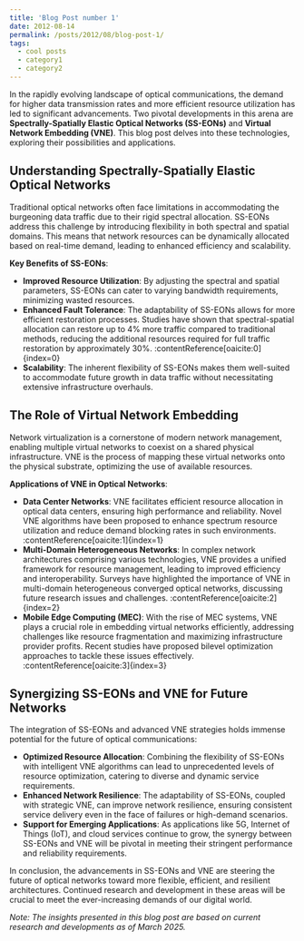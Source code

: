 ```yaml
---
title: 'Blog Post number 1'
date: 2012-08-14
permalink: /posts/2012/08/blog-post-1/
tags:
  - cool posts
  - category1
  - category2
---
```


<!---
title: 'Exploring the Frontiers of Spectrally-Spatially Elastic Optical Networks and Virtual Network Embedding'
date: 2025-03-16
permalink: /posts/2025/03/exploring-sse-optical-networks-vne/
tags:
  - optical networks
  - network virtualization
  - resource optimization
--->

In the rapidly evolving landscape of optical communications, the demand for higher data transmission rates and more efficient resource utilization has led to significant advancements. Two pivotal developments in this arena are **Spectrally-Spatially Elastic Optical Networks (SS-EONs)** and **Virtual Network Embedding (VNE)**. This blog post delves into these technologies, exploring their possibilities and applications.

## Understanding Spectrally-Spatially Elastic Optical Networks

Traditional optical networks often face limitations in accommodating the burgeoning data traffic due to their rigid spectral allocation. SS-EONs address this challenge by introducing flexibility in both spectral and spatial domains. This means that network resources can be dynamically allocated based on real-time demand, leading to enhanced efficiency and scalability.

**Key Benefits of SS-EONs**:

- **Improved Resource Utilization**: By adjusting the spectral and spatial parameters, SS-EONs can cater to varying bandwidth requirements, minimizing wasted resources.
- **Enhanced Fault Tolerance**: The adaptability of SS-EONs allows for more efficient restoration processes. Studies have shown that spectral-spatial allocation can restore up to 4% more traffic compared to traditional methods, reducing the additional resources required for full traffic restoration by approximately 30%. :contentReference[oaicite:0]{index=0}
- **Scalability**: The inherent flexibility of SS-EONs makes them well-suited to accommodate future growth in data traffic without necessitating extensive infrastructure overhauls.

## The Role of Virtual Network Embedding

Network virtualization is a cornerstone of modern network management, enabling multiple virtual networks to coexist on a shared physical infrastructure. VNE is the process of mapping these virtual networks onto the physical substrate, optimizing the use of available resources.

**Applications of VNE in Optical Networks**:

- **Data Center Networks**: VNE facilitates efficient resource allocation in optical data centers, ensuring high performance and reliability. Novel VNE algorithms have been proposed to enhance spectrum resource utilization and reduce demand blocking rates in such environments. :contentReference[oaicite:1]{index=1}
- **Multi-Domain Heterogeneous Networks**: In complex network architectures comprising various technologies, VNE provides a unified framework for resource management, leading to improved efficiency and interoperability. Surveys have highlighted the importance of VNE in multi-domain heterogeneous converged optical networks, discussing future research issues and challenges. :contentReference[oaicite:2]{index=2}
- **Mobile Edge Computing (MEC)**: With the rise of MEC systems, VNE plays a crucial role in embedding virtual networks efficiently, addressing challenges like resource fragmentation and maximizing infrastructure provider profits. Recent studies have proposed bilevel optimization approaches to tackle these issues effectively. :contentReference[oaicite:3]{index=3}

## Synergizing SS-EONs and VNE for Future Networks

The integration of SS-EONs and advanced VNE strategies holds immense potential for the future of optical communications:

- **Optimized Resource Allocation**: Combining the flexibility of SS-EONs with intelligent VNE algorithms can lead to unprecedented levels of resource optimization, catering to diverse and dynamic service requirements.
- **Enhanced Network Resilience**: The adaptability of SS-EONs, coupled with strategic VNE, can improve network resilience, ensuring consistent service delivery even in the face of failures or high-demand scenarios.
- **Support for Emerging Applications**: As applications like 5G, Internet of Things (IoT), and cloud services continue to grow, the synergy between SS-EONs and VNE will be pivotal in meeting their stringent performance and reliability requirements.

In conclusion, the advancements in SS-EONs and VNE are steering the future of optical networks toward more flexible, efficient, and resilient architectures. Continued research and development in these areas will be crucial to meet the ever-increasing demands of our digital world.

*Note: The insights presented in this blog post are based on current research and developments as of March 2025.*


